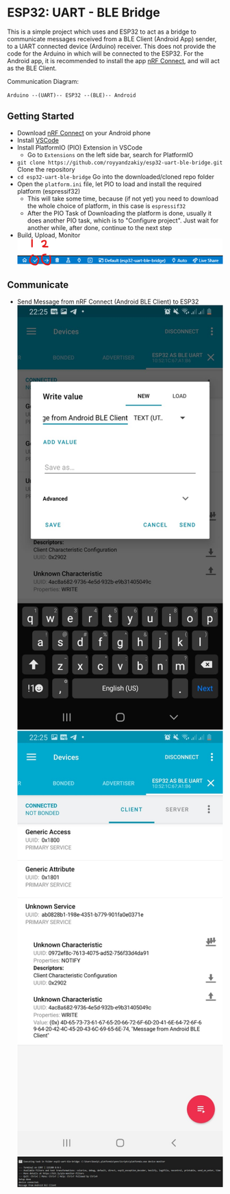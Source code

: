 # ESP32: UART - BLE Bridge

This is a simple project which uses and ESP32 to act as a bridge to communicate messages received from a BLE Client (Android App) sender, to a UART connected device (Arduino) receiver. This does not provide the code for the Arduino in which will be connected to the ESP32. For the Android app, it is recommended to install the app [nRF Connect](https://play.google.com/store/apps/details?id=no.nordicsemi.android.mcp), and will act as the BLE Client.

Communication Diagram:

`Arduino --(UART)-- ESP32 --(BLE)-- Android`

## Getting Started
- Download [nRF Connect](https://play.google.com/store/apps/details?id=no.nordicsemi.android.mcp) on your Android phone
- Install [VSCode](https://code.visualstudio.com/download)
- Install PlatformIO (PIO) Extension in VSCode
    - Go to `Extensions` on the left side bar, search for PlatformIO
- `git clone https://github.com/royyandzakiy/esp32-uart-ble-bridge.git` Clone the repository 
- `cd esp32-uart-ble-bridge` Go into the downloaded/cloned repo folder
- Open the `platform.ini` file, let PIO to load and install the required platform (espressif32)
    - This will take some time, because (if not yet) you need to download the whole choice of platform, in this case is `espressif32`
    - After the PIO Task of Downloading the platform is done, usually it does another PIO task, which is to "Configure project". Just wait for another while, after done, continue to the next step
- Build, Upload, Monitor
    ![](docs/build-upload.png)

## Communicate
- Send Message from nRF Connect (Android BLE Client) to ESP32
![](docs/ble-client-send-1.jpeg)
![](docs/ble-client-send-2.jpeg)
![](docs/ble-server-recieve.jpeg)